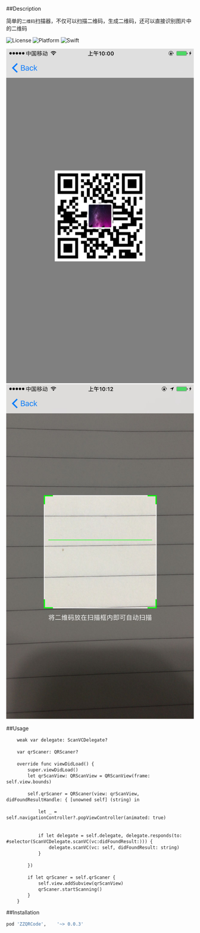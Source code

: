 ##Description

简单的`二维码`扫描器，不仅可以扫描二维码，生成二维码，还可以直接识别图片中的二维码

![License](https://img.shields.io/cocoapods/l/ImagePicker.svg?style=flat)
![Platform](https://img.shields.io/cocoapods/p/ImagePicker.svg?style=flat)
![Swift](https://img.shields.io/badge/%20in-swift%203.0-orange.svg)

<img src="https://github.com/zerozheng/ZZQRCode/blob/master/Resources/generate.png" alt="ZZQRCode"/>
<img src="https://github.com/zerozheng/ZZQRCode/blob/master/Resources/scan.png" alt="ZZQRCode"/>

##Usage
```
    weak var delegate: ScanVCDelegate?
    
    var qrScaner: QRScaner?
    
    override func viewDidLoad() {
        super.viewDidLoad()
        let qrScanView: QRScanView = QRScanView(frame: self.view.bounds)
        
        self.qrScaner = QRScaner(view: qrScanView, didFoundResultHandle: { [unowned self] (string) in
            
            let _ = self.navigationController?.popViewController(animated: true)

            
            if let delegate = self.delegate, delegate.responds(to: #selector(ScanVCDelegate.scanVC(vc:didFoundResult:))) {
                delegate.scanVC(vc: self, didFoundResult: string)
            }
            
        })
        
        if let qrScaner = self.qrScaner {
            self.view.addSubview(qrScanView)
            qrScaner.startScanning()
        }
    }
```

##Installation

```ruby
pod 'ZZQRCode',    '~> 0.0.3'
```


